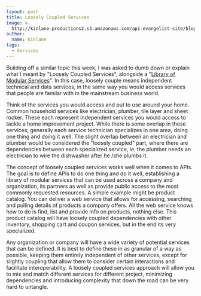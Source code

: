 ```yaml
---
layout: post
title: Loosely Coupled Services
image: >-
  http://kinlane-productions2.s3.amazonaws.com/api-evangelist-site/blog/bw-gears.png
author:
  name: kinlane
tags:
  - Services
---
```

Building off a similar topic this week, I was asked to dumb down or explain what I meant by "Loosely Coupled Services", alongside a "[Library of Modular Services](http://apievangelist.com/2013/09/07/library-of-modular-services/)". In this case, loosely couple means independent technical and data services, in the same way you would access services that people are familar with in the mainstream business world.

Think of the services you would access and put to use around your home. Common household services like electrician, plumber, tile layer and sheet rocker. These each represent independent services you would access to tackle a home improvement project. While there is some overlap in these services, generally each service technician specializes in one area, doing one thing and doing it well. The slight overlap between an electrician and plumber would be considered the "loosely coupled" part, where there are dependencies between each specialized service, ie. the plumber needs an electrician to wire the dishwasher after he /she plumbs it.

The concept of loosely coupled services works well when it comes to APIs. The goal is to define APIs to do one thing and do it well, establishing a library of modular services that can be used across a company and organization, its partners as well as provide public access to the most commonly requested resources. A simple example might be product catalog. You can deliver a web service that allows for accessing, searching and pulling details of products a company offers. All the web service knows how to do is find, list and provide info on products, nothing else. This product catalog will have loosely coupled dependencies with other inventory, shopping cart and coupon services, but in the end its very specialized.

Any organization or company will have a wide variety of potential services that can be defined. It is best to define these in as granular of a way as possible, keeping them entirely independent of other services, except for slightly coupling that allow them to consider certain interactions and facilitate interoperability. A loosely coupled services approach will allow you to mix and match different services for different project, minimizing dependencies and introducing complexity that down the road can be very hard to untangle.